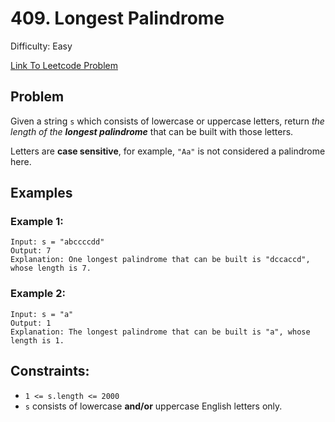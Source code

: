 # 409. Longest Palindrome
Difficulty: Easy

[Link To Leetcode Problem](https://leetcode.com/problems/longest-palindrome/)

## Problem
Given a string `s` which consists of lowercase or uppercase letters, return *the length of the **longest palindrome*** that can be built with those letters.

Letters are **case sensitive**, for example, `"Aa"` is not considered a palindrome here.

## Examples
### Example 1:
```
Input: s = "abccccdd"
Output: 7
Explanation: One longest palindrome that can be built is "dccaccd", whose length is 7.
```
### Example 2:
```
Input: s = "a"
Output: 1
Explanation: The longest palindrome that can be built is "a", whose length is 1.
```

## Constraints:
- `1 <= s.length <= 2000`
- `s` consists of lowercase **and/or** uppercase English letters only.